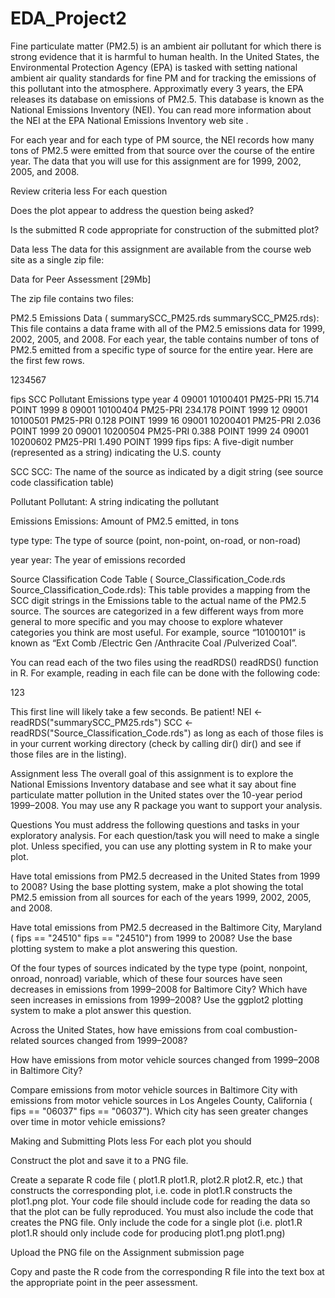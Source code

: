 # EDA_Project2
Fine particulate matter (PM2.5) is an ambient air pollutant for which there is strong evidence that it is harmful to human health. In the United States, the Environmental Protection Agency (EPA) is tasked with setting national ambient air quality standards for fine PM and for tracking the emissions of this pollutant into the atmosphere. Approximatly every 3 years, the EPA releases its database on emissions of PM2.5. This database is known as the National Emissions Inventory (NEI). You can read more information about the NEI at the EPA National Emissions Inventory web site .

For each year and for each type of PM source, the NEI records how many tons of PM2.5 were emitted from that source over the course of the entire year. The data that you will use for this assignment are for 1999, 2002, 2005, and 2008.

Review criteria less For each question

Does the plot appear to address the question being asked?

Is the submitted R code appropriate for construction of the submitted plot?

Data less The data for this assignment are available from the course web site as a single zip file:

Data for Peer Assessment [29Mb]

The zip file contains two files:

PM2.5 Emissions Data ( summarySCC_PM25.rds summarySCC_PM25.rds): This file contains a data frame with all of the PM2.5 emissions data for 1999, 2002, 2005, and 2008. For each year, the table contains number of tons of PM2.5 emitted from a specific type of source for the entire year. Here are the first few rows.

1234567

fips SCC Pollutant Emissions type year
4 09001 10100401 PM25-PRI 15.714 POINT 1999
8 09001 10100404 PM25-PRI 234.178 POINT 1999
12 09001 10100501 PM25-PRI 0.128 POINT 1999
16 09001 10200401 PM25-PRI 2.036 POINT 1999
20 09001 10200504 PM25-PRI 0.388 POINT 1999
24 09001 10200602 PM25-PRI 1.490 POINT 1999
fips fips: A five-digit number (represented as a string) indicating the U.S. county

SCC SCC: The name of the source as indicated by a digit string (see source code classification table)

Pollutant Pollutant: A string indicating the pollutant

Emissions Emissions: Amount of PM2.5 emitted, in tons

type type: The type of source (point, non-point, on-road, or non-road)

year year: The year of emissions recorded

Source Classification Code Table ( Source_Classification_Code.rds Source_Classification_Code.rds): This table provides a mapping from the SCC digit strings in the Emissions table to the actual name of the PM2.5 source. The sources are categorized in a few different ways from more general to more specific and you may choose to explore whatever categories you think are most useful. For example, source “10100101” is known as “Ext Comb /Electric Gen /Anthracite Coal /Pulverized Coal”.

You can read each of the two files using the readRDS() readRDS() function in R. For example, reading in each file can be done with the following code:

123

This first line will likely take a few seconds. Be patient!
NEI <- readRDS("summarySCC_PM25.rds") SCC <- readRDS("Source_Classification_Code.rds") as long as each of those files is in your current working directory (check by calling dir() dir() and see if those files are in the listing).

Assignment less The overall goal of this assignment is to explore the National Emissions Inventory database and see what it say about fine particulate matter pollution in the United states over the 10-year period 1999–2008. You may use any R package you want to support your analysis.

Questions You must address the following questions and tasks in your exploratory analysis. For each question/task you will need to make a single plot. Unless specified, you can use any plotting system in R to make your plot.

Have total emissions from PM2.5 decreased in the United States from 1999 to 2008? Using the base plotting system, make a plot showing the total PM2.5 emission from all sources for each of the years 1999, 2002, 2005, and 2008.

Have total emissions from PM2.5 decreased in the Baltimore City, Maryland ( fips == "24510" fips == "24510") from 1999 to 2008? Use the base plotting system to make a plot answering this question.

Of the four types of sources indicated by the type type (point, nonpoint, onroad, nonroad) variable, which of these four sources have seen decreases in emissions from 1999–2008 for Baltimore City? Which have seen increases in emissions from 1999–2008? Use the ggplot2 plotting system to make a plot answer this question.

Across the United States, how have emissions from coal combustion-related sources changed from 1999–2008?

How have emissions from motor vehicle sources changed from 1999–2008 in Baltimore City?

Compare emissions from motor vehicle sources in Baltimore City with emissions from motor vehicle sources in Los Angeles County, California ( fips == "06037" fips == "06037"). Which city has seen greater changes over time in motor vehicle emissions?

Making and Submitting Plots less For each plot you should

Construct the plot and save it to a PNG file.

Create a separate R code file ( plot1.R plot1.R, plot2.R plot2.R, etc.) that constructs the corresponding plot, i.e. code in plot1.R constructs the plot1.png plot. Your code file should include code for reading the data so that the plot can be fully reproduced. You must also include the code that creates the PNG file. Only include the code for a single plot (i.e. plot1.R plot1.R should only include code for producing plot1.png plot1.png)

Upload the PNG file on the Assignment submission page

Copy and paste the R code from the corresponding R file into the text box at the appropriate point in the peer assessment.
